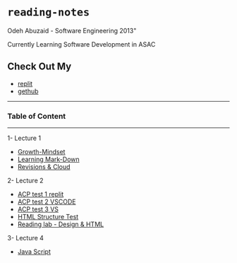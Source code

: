 # **`reading-notes`**


Odeh Abuzaid - Software Engineering 2013"

Currently Learning Software Development in ASAC 

## Check Out My 
  - [replit](https://replit.com/@OAbuzaid)
  - [gethub](https://github.com/odehabuzaid)
 
  

---
### Table of Content
---
  1- Lecture 1
- [Growth-Mindset](Lec1/Growth-MindSet.md)
- [Learning Mark-Down](Lec1/Learning%20Mark-Down.md)
- [Revisions & Cloud ](Lec1/Read_02-%20Revisions%20and%20the%20Cloud.md)

2-  Lecture 2 
- [ACP test 1 replit](Lec2/Lec2-Tst1.md)
- [ACP test 2 VSCODE](Lec2/Lec2-Tst2.md)
- [ACP test 3 VS](Lec2/Lec2-Tst3.md)
- [HTML Structure Test](Lec2/HTML/index.html)
- [Reading lab - Design & HTML](Lec2/Lab-Reading.md)

3-  Lecture 4
- [Java Script](Lec4/Lab4-Reading.md)


  
